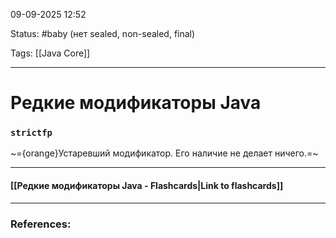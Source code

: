 
09-09-2025 12:52

Status: #baby (нет sealed, non-sealed, final)

Tags: [[Java Core]]

---
# Редкие модификаторы Java


### `strictfp`

~={orange}Устаревший модификатор. Его наличие не делает ничего.=~


----
#### [[Редкие модификаторы Java - Flashcards|Link to flashcards]]



---
### References:

